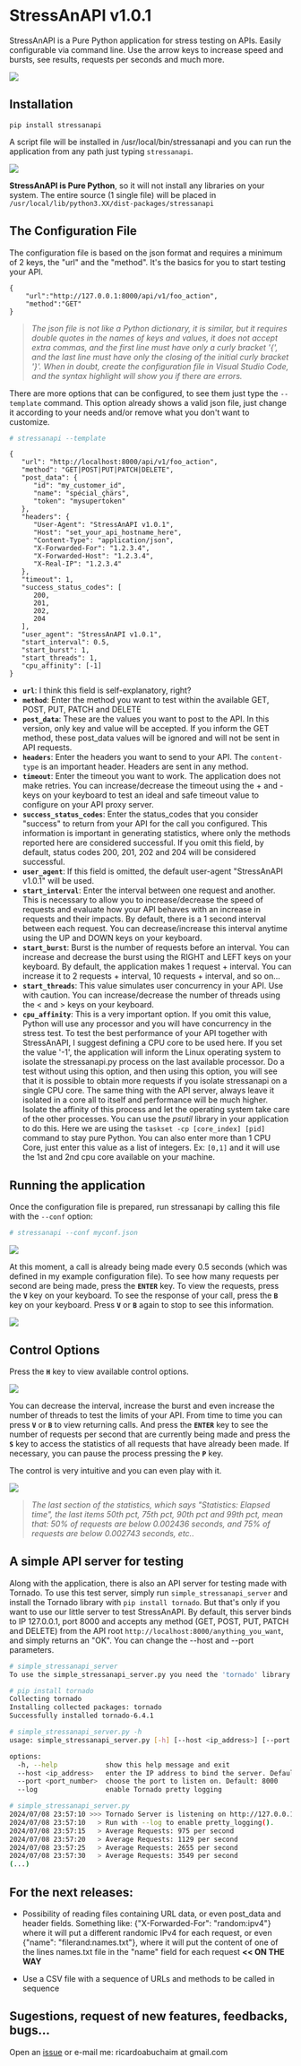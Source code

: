 # StressAnAPI v1.0.1

StressAnAPI is a Pure Python application for stress testing on APIs. Easily configurable via command line. Use the arrow keys to increase speed and bursts, see results, requests per seconds and much more.

![](https://raw.githubusercontent.com/rabuchaim/StressAnAPI/main/images/stressanapi.gif)

## Installation

```
pip install stressanapi
```

A script file will be installed in /usr/local/bin/stressanapi and you can run the application from any path just typing ```stressanapi```.

![](https://raw.githubusercontent.com/rabuchaim/StressAnAPI/main/images/stressanapi-01.png)


**StressAnAPI is Pure Python**, so it will not install any libraries on your system. The entire source (1 single file) will be placed in ```/usr/local/lib/python3.XX/dist-packages/stressanapi```

## The Configuration File

The configuration file is based on the json format and requires a minimum of 2 keys, the "url" and the "method". It's the basics for you to start testing your API.

```
{
    "url":"http://127.0.0.1:8000/api/v1/foo_action",
    "method":"GET"
}
```

> *The json file is not like a Python dictionary, it is similar, but it requires double quotes in the names of keys and values, it does not accept extra commas, and the first line must have only a curly bracket '{', and the last line must have only the closing of the initial curly bracket '}'. When in doubt, create the configuration file in Visual Studio Code, and the syntax highlight will show you if there are errors.*

There are more options that can be configured, to see them just type the ```--template``` command. This option already shows a valid json file, just change it according to your needs and/or remove what you don't want to customize.

```bash
# stressanapi --template
```

```
{
   "url": "http://localhost:8000/api/v1/foo_action",
   "method": "GET|POST|PUT|PATCH|DELETE",
   "post_data": {
      "id": "my_customer_id",
      "name": "spécial_çhärs",
      "token": "mysupertoken"
   },
   "headers": {
      "User-Agent": "StressAnAPI v1.0.1",
      "Host": "set_your_api_hostname_here",
      "Content-Type": "application/json",
      "X-Forwarded-For": "1.2.3.4",
      "X-Forwarded-Host": "1.2.3.4",
      "X-Real-IP": "1.2.3.4"
   },
   "timeout": 1,
   "success_status_codes": [
      200,
      201,
      202,
      204
   ],
   "user_agent": "StressAnAPI v1.0.1",
   "start_interval": 0.5,
   "start_burst": 1,
   "start_threads": 1,
   "cpu_affinity": [-1]
}
```
- **`url`**: I think this field is self-explanatory, right?
- **`method`**: Enter the method you want to test within the available GET, POST, PUT, PATCH and DELETE
- **`post_data`**: These are the values ​​you want to post to the API. In this version, only key and value will be accepted. If you inform the GET method, these post_data values ​​will be ignored and will not be sent in API requests.
- **`headers`**: Enter the headers you want to send to your API. The `content-type` is an important header. Headers are sent in any method.
- **`timeout`**: Enter the timeout you want to work. The application does not make retries. You can increase/decrease the timeout using the + and - keys on your keyboard to test an ideal and safe timeout value to configure on your API proxy server.
- **`success_status_codes`**: Enter the status_codes that you consider "success" to return from your API for the call you configured. This information is important in generating statistics, where only the methods reported here are considered successful. If you omit this field, by default, status codes 200, 201, 202 and 204 will be considered successful.
- **`user_agent`**: If this field is omitted, the default user-agent "StressAnAPI v1.0.1" will be used.
- **`start_interval`**: Enter the interval between one request and another. This is necessary to allow you to increase/decrease the speed of requests and evaluate how your API behaves with an increase in requests and their impacts. By default, there is a 1 second interval between each request. You can decrease/increase this interval anytime using the UP and DOWN keys on your keyboard.
- **`start_burst`**: Burst is the number of requests before an interval. You can increase and decrease the burst using the RIGHT and LEFT keys on your keyboard. By default, the application makes 1 request + interval. You can increase it to 2 requests + interval, 10 requests + interval, and so on...
- **`start_threads`**: This value simulates user concurrency in your API. Use with caution. You can increase/decrease the number of threads using the < and > keys on your keyboard.
- **`cpu_affinity`**: This is a very important option. If you omit this value, Python will use any processor and you will have concurrency in the stress test. To test the best performance of your API together with StressAnAPI, I suggest defining a CPU core to be used here. If you set the value '-1', the application will inform the Linux operating system to isolate the stressanapi.py process on the last available processor. Do a test without using this option, and then using this option, you will see that it is possible to obtain more requests if you isolate stressanapi on a single CPU core. The same thing with the API server, always leave it isolated in a core all to itself and performance will be much higher. Isolate the affinity of this process and let the operating system take care of the other processes. You can use the *psutil* library in your application to do this. Here we are using the ```taskset -cp [core_index] [pid]``` command to stay pure Python. You can also enter more than 1 CPU Core, just enter this value as a list of integers. Ex: ```[0,1]``` and it will use the 1st and 2nd cpu core available on your machine.


## Running the application

Once the configuration file is prepared, run stressanapi by calling this file with the ```--conf``` option:

```bash
# stressanapi --conf myconf.json
```

![](https://raw.githubusercontent.com/rabuchaim/StressAnAPI/main/images/stressanapi-02.png)

At this moment, a call is already being made every 0.5 seconds (which was defined in my example configuration file). To see how many requests per second are being made, press the **`ENTER`** key. To view the requests, press the **`V`** key on your keyboard. To see the response of your call, press the **`B`** key on your keyboard. Press **`V`** or **`B`** again to stop to see this information.

![](https://raw.githubusercontent.com/rabuchaim/StressAnAPI/main/images/stressanapi-03.png)


## Control Options

Press the **`H`** key to view available control options.

![](https://raw.githubusercontent.com/rabuchaim/StressAnAPI/main/images/stressanapi-05.png)

You can decrease the interval, increase the burst and even increase the number of threads to test the limits of your API. From time to time you can press **`V`** or **`B`** to view returning calls. And press the **`ENTER`** key to see the number of requests per second that are currently being made and press the **`S`** key to access the statistics of all requests that have already been made. If necessary, you can pause the process pressing the **`P`** key.

The control is very intuitive and you can even play with it.

![](https://raw.githubusercontent.com/rabuchaim/StressAnAPI/main/images/stressanapi-06.png)

> *The last section of the statistics, which says "Statistics: Elapsed time", the last items 50th pct, 75th pct, 90th pct and 99th pct, mean that: 50% of requests are below 0.002436 seconds, and 75% of requests are below 0.002743 seconds, etc..* 

## A simple API server for testing

Along with the application, there is also an API server for testing made with Tornado. To use this test server, simply run ```simple_stressanapi_server``` and install the Tornado library with ```pip install tornado```. But that's only if you want to use our little server to test StressAnAPI. By default, this server binds to IP 127.0.0.1, port 8000 and accepts any method (GET, POST, PUT, PATCH and DELETE) from the API root ```http://localhost:8000/anything_you_want```, and simply returns an "OK". You can change the --host and --port parameters.

```bash
# simple_stressanapi_server
To use the simple_stressanapi_server.py you need the 'tornado' library. Run: pip install tornado

# pip install tornado
Collecting tornado
Installing collected packages: tornado
Successfully installed tornado-6.4.1

# simple_stressanapi_server.py -h
usage: simple_stressanapi_server.py [-h] [--host <ip_address>] [--port <port_number>] [--log]

options:
  -h, --help            show this help message and exit
  --host <ip_address>   enter the IP address to bind the server. Default: 127.0.0.1
  --port <port_number>  choose the port to listen on. Default: 8000
  --log                 enable Tornado pretty logging

# simple_stressanapi_server.py
2024/07/08 23:57:10 >>> Tornado Server is listening on http://127.0.0.1:8000/
2024/07/08 23:57:10   > Run with --log to enable pretty_logging().
2024/07/08 23:57:15   > Average Requests: 975 per second
2024/07/08 23:57:20   > Average Requests: 1129 per second
2024/07/08 23:57:25   > Average Requests: 2655 per second
2024/07/08 23:57:30   > Average Requests: 3549 per second
(...)
```

## For the next releases:

- Possibility of reading files containing URL data, or even post_data and header fields. Something like: {"X-Forwarded-For": "random:ipv4"} where it will put a different randomic IPv4 for each request, or even {"name": "filerand:names.txt"}, where it will put the content of one of the lines names.txt file in the "name" field for each request **<< ON THE WAY**

- Use a CSV file with a sequence of URLs and methods to be called in sequence

## Sugestions, request of new features, feedbacks, bugs...

Open an [issue](https://github.com/rabuchaim/StressAnAPI/issues) or e-mail me: ricardoabuchaim at gmail.com

